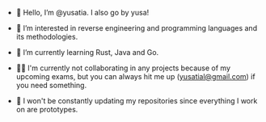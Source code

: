 - 👋 Hello, I’m @yusatia. I also go by yusa!
- 👀 I’m interested in reverse engineering and programming languages and its methodologies.
- 🌱 I’m currently learning Rust, Java and Go.

- 🐱‍👤 I'm currently not collaborating in any projects because of my upcoming exams, but you can always hit me up (yusatial@gmail.com) if you need something.
- 🤨 I won't be constantly updating my repositories since everything I work on are prototypes.
